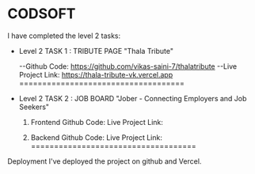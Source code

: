 # CODSOFT

I have completed the level 2 tasks:

- Level 2 TASK 1 : TRIBUTE PAGE
  "Thala Tribute"
  
  --Github Code: https://github.com/vikas-saini-7/thalatribute
  --Live Project Link: https://thala-tribute-vk.vercel.app
====================================

- Level 2 TASK 2 : JOB BOARD
  "Jober - Connecting Employers and Job Seekers"
  
  1. Frontend
    Github Code:
    Live Project Link:

  2. Backend
    Github Code:
    Live Project Link:
====================================

Deployment
I've deployed the project on github and Vercel.
